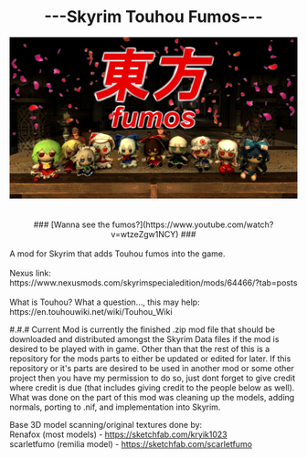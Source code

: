 
<div  align="center"><h1> ---Skyrim Touhou Fumos--- </h1></div>

<div  align="center">
<img  src="z images/skyrimtouhoufumos.jpeg"/>
</div>
<br/>
<br/>
<div  align="center">
### [Wanna see the fumos?](https://www.youtube.com/watch?v=wtzeZgw1NCY) ###
</div>
<br/>
A mod for Skyrim that adds Touhou fumos into the game.<br/>
<br/>
Nexus link:<br/>
https://www.nexusmods.com/skyrimspecialedition/mods/64466/?tab=posts<br/>
<br/>
What is Touhou? What a question..., this may help:<br/>
https://en.touhouwiki.net/wiki/Touhou_Wiki<br/>

#.#.# Current Mod is currently the finished .zip mod file that should be downloaded and distributed amongst the Skyrim Data files if the mod is desired to be played with in game. Other than that the rest of this is a repository for the mods parts to either be updated or edited for later. If this repository or it's parts are desired to be used in another mod or some other project then you have my permission to do so, just dont forget to give credit where credit is due (that includes giving credit to the people below as well). What was done on the part of this mod was cleaning up the models, adding normals, porting to .nif, and implementation into Skyrim.

Base 3D model scanning/original textures done by:<br/>
Renafox (most models) - https://sketchfab.com/kryik1023<br/>
scarletfumo (remilia model) - https://sketchfab.com/scarletfumo<br/>
